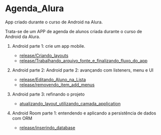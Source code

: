 # Agenda_Alura
App criado durante o curso de Android na Alura.

Trata-se de um APP de agenda de alunos criada durante o curso de Android da Alura.

  1. Android parte 1: crie um app mobile.
     - [release/Criando_layouts](https://github.com/phtrebil/Agenda_Alura/tree/release/Criando_layouts)
     - [release/Trabalhando_arquivo_fonte_e_finalizando_fluxo_do_app](https://github.com/phtrebil/Agenda_Alura/tree/release/Trabalhando_arquivo_fonte_e_finalizando_fluxo_do_app)
  
  2. Android parte 2: Android parte 2: avançando com listeners, menu e UI
     - [release/Editando_Aluno_na_Lista](https://github.com/phtrebil/Agenda_Alura/tree/release/Editando_Aluno_na_Lista)
     - [release/removendo_item_add_menus](https://github.com/phtrebil/Agenda_Alura/tree/release/removendo_item_add_menus)
    
  3. Android parte 3: refinando o projeto 

     - [atualizando_layout_utilizando_camada_application](https://github.com/phtrebil/Agenda_Alura/tree/release/atualizando_layout_utilizando_camada_application)
     
  4. Android Room parte 1: entendendo e aplicando a persistência de dados com ORM
  
     - [release/inserindo_database](https://github.com/phtrebil/Agenda_Alura/tree/release/inserindo_database)

